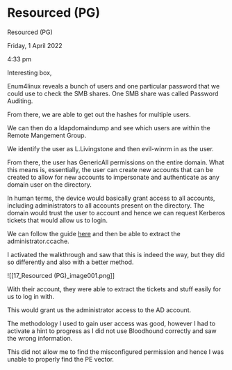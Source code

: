 # Resourced (PG)

Resourced (PG)

Friday, 1 April 2022

4:33 pm

Interesting box,

&#x20;

Enum4linux reveals a bunch of users and one particular password that we could use to check the SMB shares. One SMB share was called Password Auditing.

&#x20;

From there, we are able to get out the hashes for multiple users.

&#x20;

We can then do a ldapdomaindump and see which users are within the Remote Mangement Group.

&#x20;

We identify the user as L.Livingstone and then evil-winrm in as the user.

&#x20;

From there, the user has GenericAll permissions on the entire domain. What this means is, essentially, the user can create new accounts that can be created to allow for new accounts to impersonate and authenticate as any domain user on the directory.

&#x20;

In human terms, the device would basically grant access to all accounts, including administrators to all accounts present on the directory. The domain would trust the user to account and hence we can request Kerberos tickets that would allow us to login.

&#x20;

We can follow the guide [here](https://www.ired.team/offensive-security-experiments/active-directory-kerberos-abuse/resource-based-constrained-delegation-ad-computer-object-take-over-and-privilged-code-execution) and then be able to extract the administrator.ccache.

&#x20;

I activated the walkthrough and saw that this is indeed the way, but they did so differently and also with a better method.

&#x20;

!\[\[17\_Resourced (PG)\_image001.png]]

With their account, they were able to extract the tickets and stuff easily for us to log in with.

&#x20;

This would grant us the administrator access to the AD account.

&#x20;

The methodology I used to gain user access was good, however I had to activate a hint to progress as I did not use Bloodhound correctly and saw the wrong information.

&#x20;

This did not allow me to find the misconfigured permission and hence I was unable to properly find the PE vector.

&#x20;
